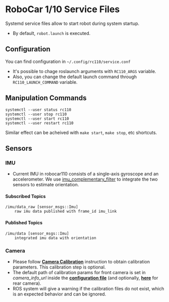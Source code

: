 # RoboCar 1/10 Service Files

Systemd service files allow to start robot during system startup.

* By default, `robot.launch` is executed.

## Configuration

You can find configuration in `~/.config/rc110/service.conf`

* It's possible to chage roslaunch arguments with `RC110_ARGS` variable.
* Also, you can change the default launch command through `RC110_LAUNCH_COMMAND` variable.

## Manipulation Commands
```
systemctl --user status rc110
systemctl --user stop rc110
systemctl --user start rc110
systemctl --user restart rc110
```
Similar effect can be acheived with `make start`, `make stop`, etc shortcuts.

## Sensors
### IMU
* Current IMU in robocar110 consists of a single-axis gyroscope and an accelerometer. We use [imu_complementary_filter](https://github.com/ccny-ros-pkg/imu_tools/tree/melodic/imu_complementary_filter) to integrate the two sensors to estimate orientation.

#### Subscribed Topics
```
/imu/data_raw [sensor_msgs::Imu]
    raw imu data published with frame_id imu_link
```

#### Published Topics
```
/imu/data [sensor_msgs::Imu]
    integrated imu data with orientation
```

### Camera
* Please follow [**Camera Calibration**](docs/CameraCalibration.md) instruction to obtain calibration parameters. This calibration step is optional.
* The default path of calibration params for front camera is set in *camera_info_url* inside the [**configuration file**](config/sensors/front_camera.yaml) (and optionally, [**here**](config/sensors/rear_camera.yaml) for rear camera).
* ROS system will give a warning if the calibration files do not exist, which is an expected behavior and can be ignored.
